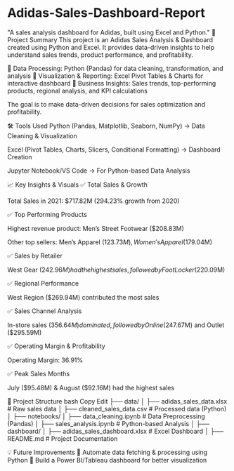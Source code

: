 # Adidas-Sales-Dashboard-Report
 "A sales analysis dashboard for Adidas, built using Excel and Python."
 🚀 Project Summary
This project is an Adidas Sales Analysis & Dashboard created using Python and Excel. It provides data-driven insights to help understand sales trends, product performance, and profitability.

🔹 Data Processing: Python (Pandas) for data cleaning, transformation, and analysis
🔹 Visualization & Reporting: Excel Pivot Tables & Charts for interactive dashboard
🔹 Business Insights: Sales trends, top-performing products, regional analysis, and KPI calculations

The goal is to make data-driven decisions for sales optimization and profitability.

🛠 Tools Used
Python (Pandas, Matplotlib, Seaborn, NumPy) → Data Cleaning & Visualization

Excel (Pivot Tables, Charts, Slicers, Conditional Formatting) → Dashboard Creation

Jupyter Notebook/VS Code → For Python-based Data Analysis

📈 Key Insights & Visuals
✅ Total Sales & Growth

Total Sales in 2021: $717.82M (294.23% growth from 2020)

✅ Top Performing Products

Highest revenue product: Men’s Street Footwear ($208.83M)

Other top sellers: Men’s Apparel ($123.73M), Women's Apparel ($179.04M)

✅ Sales by Retailer

West Gear ($242.96M) had the highest sales, followed by Foot Locker ($220.09M)

✅ Regional Performance

West Region ($269.94M) contributed the most sales

✅ Sales Channel Analysis

In-store sales ($356.64M) dominated, followed by Online ($247.67M) and Outlet ($295.59M)

✅ Operating Margin & Profitability

Operating Margin: 36.91%

✅ Peak Sales Months

July ($95.48M) & August ($92.16M) had the highest sales

📂 Project Structure
bash
Copy
Edit
├── data/
│   ├── adidas_sales_data.xlsx  # Raw sales data
│   ├── cleaned_sales_data.csv  # Processed data (Python)
│
├── notebooks/
│   ├── data_cleaning.ipynb  # Data Preprocessing (Pandas)
│   ├── sales_analysis.ipynb  # Python-based Analysis
│
├── dashboard/
│   ├── adidas_sales_dashboard.xlsx  # Excel Dashboard
│
├── README.md  # Project Documentation

💡 Future Improvements
🔹 Automate data fetching & processing using Python
🔹 Build a Power BI/Tableau dashboard for better visualization
